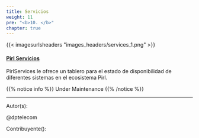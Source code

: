 ```yaml
---
title: Servicios
weight: 11
pre: "<b>10. </b>"
chapter: true
---
```


{{< imagesurlsheaders "images_headers/services_1.png"  >}}

#### [Pirl Servicios](https://services.pirl.io "PirlServices")

PirlServices le ofrece un tablero para el estado de disponibilidad de diferentes sistemas en el ecosistema Pirl.

{{% notice info %}}
Under Maintenance
{{% /notice %}}

<!--
<iframe width="600"
    height="800" src="https://services.pirl.io">
</iframe>
-->

---
Autor(s):

@dptelecom

Contribuyente():
